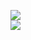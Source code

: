 [![](https://img.shields.io/badge/Made%20With-Github%20Spray-lightgrey.svg?style=for-the-badge&logo=github)](https://github.com/Annihil/github-spray#1025)  
[![](https://i.imgur.com/2DrTn0Z.gif)](https://github.com/Annihil/github-spray)